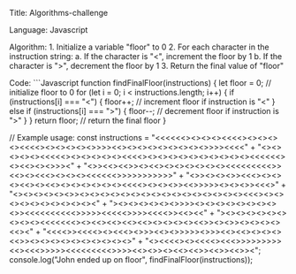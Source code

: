 Title:      Algorithms-challenge

Language:   Javascript

Algorithm:  1. Initialize a variable "floor" to 0
            2. For each character in the instruction string:
               a. If the character is "<", increment the floor by 1
               b. If the character is ">", decrement the floor by 1
            3. Return the final value of "floor"
            
Code:     ```Javascript 
              function findFinalFloor(instructions) {
              let floor = 0; // initialize floor to 0
              for (let i = 0; i < instructions.length; i++) {
                if (instructions[i] === "<") {
                    floor++; // increment floor if instruction is "<"
                } 
                else if (instructions[i] === ">") {
                  floor--; // decrement floor if instruction is ">"
                 }
               }
              return floor; // return the final floor
             }

// Example usage:
const instructions = "<<<<<<><><><><<<<><><><><><<<<><><><><><>>>><<><><><><><><><><>>>><<<<" +
                     "<><><><><><<<<<><><><><><><<<<><><><><><><><><><><><<<<<<><><<><><>>><" +
                     "<>><<><<>><><<><><><><><><><<<<<<<<<>><<><><<<><><><><<<<<<>>>>>>>>>>>" +
                     "<>><><><>><<<><><><><<><><<><><><><><><><<<<><><><>><<>>>>><><><>><<<>" +
                     "<><><><><><>><><><><><><><><><><><><><><><><><<<><><><><><><><><><><><" +
                     "><><><><><><>>>><><><><><><><><><>><<<<<<<<<<>>>>><<<<<>>>><<<<>><<><<" +
                     "><><><><><><><><><><<<<<<<><><<><<><<><<><><><><><<>><><>><><><><><<><" +
                     "<<<<>><<<<><><<<><>>><<><>>>>><>>><<><<><><><><<>><><><><><><><><><><>" +
                     "<><<<<><><<<<><<<>>>>>>>>><<><<<>>>>><<<<<<<<<>>>><<><>><><<><<>><<>><<>><";
console.log("John ended up on floor", findFinalFloor(instructions));
